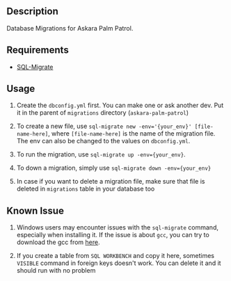 ## Description

Database Migrations for Askara Palm Patrol.

## Requirements

- [SQL-Migrate](https://github.com/rubenv/sql-migrate)

## Usage

1. Create the `dbconfig.yml` first. You can make one or ask another dev. Put it in the parent of `migrations` directory (`askara-palm-patrol`)
   
2. To create a new file, use `sql-migrate new -env='{your_env}' [file-name-here]`, where `[file-name-here]` is the name of the migration file. The env can also be changed to the values on `dbconfig.yml`.

3. To run the migration, use `sql-migrate up -env={your_env}`.

4. To down a migration, simply use `sql-migrate down -env={your_env}`

5. In case if you want to delete a migration file, make sure that file is deleted in `migrations` table in your database too

## Known Issue

1. Windows users may encounter issues with the `sql-migrate` command, especially when installing it. If the issue is about `gcc`, you can try to download the gcc from [here](https://jmeubank.github.io/tdm-gcc/).

2. If you create a table from `SQL WORKBENCH` and copy it here, sometimes `VISIBLE` command in foreign keys doesn't work. You can delete it and it should run with no problem


